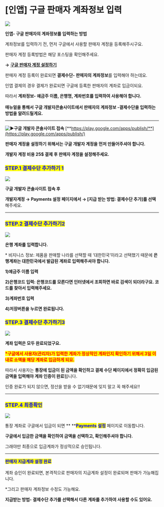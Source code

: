 # \[인앱] 구글 판매자 계좌정보 입력

![](https://wp.swing2app.co.kr/wp-content/uploads/2018/10/%EC%9D%B8%EC%95%B1-%EA%B3%84%EC%A2%8C%ED%99%95%EC%9D%B8%EC%A0%9C%EB%AA%A9-1024x282.png)

**인앱- 구글 판매자의 계좌정보를 입력하는 방법**

계좌정보를 입력하기 전, 먼저 구글에서 사용할 판매자 계정을 등록해주시구요.&#x20;

판매자 계정 등록방법은 해당 포스팅을 확인해주세요.

**→** [**구글 판매자 계정 설정하기** ](http://blog.naver.com/swing2app/221151714353)

판매자 계정 등록이 완료되면 **결제수단- 판매자의 계좌정보**를 입력해야 하는데요.

인앱 결제의 경우 결제가 완료되면 구글에 등록한 판매자의 계좌로 입금이되요.&#x20;

따라서 **계좌정보- 예금주 이름, 은행명, 계좌번호를 입력하여 사용해야 합니다.** \
\
**매뉴얼을 통해서 구글 개발자콘솔사이트에서 판매자의 계좌정보 -결제수단을 입력하는 방법을 알려드릴게요.**&#x20;

***

<img src="https://s.w.org/images/core/emoji/11/svg/25b6.svg" alt="▶" data-size="line">**구글 개발자 콘솔사이트 접속**  [**https://play.google.com/apps/publish/**](https://play.google.com/apps/publish/)

**판매자 계정을 설정하기 위해서는 구글 개발자 계정을 먼저 만들어주셔야 합니다.**&#x20;

**개발자 계정 비용 25$ 결제 후 판매자 계정을 설정해주세요.**&#x20;

### <mark style="color:blue;">**STEP.1 결제수단 추가하기 1**</mark>

![](https://wp.swing2app.co.kr/wp-content/uploads/2018/10/%EA%B5%AC%EA%B8%80%EC%9D%B8%EC%95%B1%EA%B2%B0%EC%A0%9C%EC%88%98%EB%8B%A81.png)

**구글 개발자 콘솔사이트 접속 후**

**개발자계정 → Payments 설정 페이지에서 → \[지급 받는 방법: 결제수단 추가]를 선택**해주세요.

***

### <mark style="color:blue;">**STEP.2 결제수단 추가하기2**</mark>

![](https://wp.swing2app.co.kr/wp-content/uploads/2018/10/%EA%B5%AC%EA%B8%80%EC%9D%B8%EC%95%B1%EA%B2%B0%EC%A0%9C%EC%88%98%EB%8B%A82.png)

**은행 계좌를 입력합니다.**&#x20;

\* 비지니스 정보: 제품을 판매할 나라를 선택할 때 ‘대한민국’이라고 선택했기 때문에 **은행계좌는 대한민국에서 발급된 계좌로 입력해주셔야 합니다.** &#x20;

**1)예금주 이름 입력**&#x20;

**2)은행코드 입력: 은행코드를 모른다면 인터넷에서 조회하면 바로 검색이 되더라구요. 코드를 찾아서 입력해주세요.**&#x20;

**3)계좌번호 입력**&#x20;

**4)저장버튼을 누르면 완료됩니다.**

### <mark style="color:blue;">**STEP.3 결제수단 추가하기3**</mark>

![](https://wp.swing2app.co.kr/wp-content/uploads/2018/10/%EA%B5%AC%EA%B8%80%EC%9D%B8%EC%95%B1%EA%B2%B0%EC%A0%9C%EC%88%98%EB%8B%A83.png)

**계좌 입력은 모두 완료되었구요.**&#x20;

<mark style="color:red;">**\*구글에서 사용자(관리자)가 입력한 계좌가 정상적인 계좌인지 확인하기 위해서 3일 이내로 소액을 해당 계좌로 입금하게 되요.**</mark> &#x20;

따라서 사용자는 **통장에 입금이 된 금액을 확인하고 결제 수단 페이지에서 정확히 입금된 금액을 입력해야 계좌 인증이 완료**됩니다.&#x20;

인증 완료가 되지 않으면, 정산을 받을 수 없기때문에 잊지 말고 꼭 해주세요!!

***

### <mark style="color:blue;">**STEP.4 최종확인**</mark>

![](https://wp.swing2app.co.kr/wp-content/uploads/2018/10/%EA%B5%AC%EA%B8%80%EC%9D%B8%EC%95%B1%EA%B2%B0%EC%A0%9C%EC%88%98%EB%8B%A84.png)

통장 계좌로 구글에서 입금이 되면 ** **<mark style="color:blue;">**Payments**</mark> <mark style="color:blue;"></mark><mark style="color:blue;"></mark> <mark style="color:blue;"></mark><mark style="color:blue;">**설정**</mark> 페이지로 이동합니다.

**구글에서 입금한 금액을 확인하여 금액을 선택하고, 확인해주셔야 합니다.**

그래야만 최종으로 입금계좌가 정상적으로 승인됩니다.

***

<mark style="color:blue;">**판매자 지급계좌 설정 완료**</mark> \
\
계좌 승인이 완료되면, 본격적으로 판매자의 지급계좌 설정이 완료되며 판매가 가능해집니다.

\*그리고 판매자 계좌정보 수정도 가능해요.&#x20;

**지급받는 방법- 결제수단 추가를 선택해서 다른 계좌를 추가하여 사용할 수도 있어요.**
